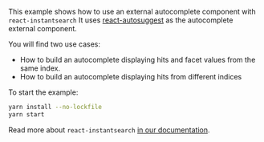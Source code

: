 This example shows how to use an external autocomplete component with `react-instantsearch`
It uses [react-autosuggest](https://github.com/moroshko/react-autosuggest) as the autocomplete external component.

You will find two use cases:

* How to build an autocomplete displaying hits and facet values from the same index.
* How to build an autocomplete displaying hits from different indices

To start the example:

```sh
yarn install --no-lockfile
yarn start
```


Read more about `react-instantsearch` [in our documentation](https://community.algolia.com/react-instantsearch/).
